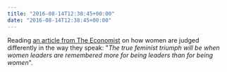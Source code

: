```yaml
---
title: "2016-08-14T12:38:45+00:00"
date: "2016-08-14T12:38:45+00:00"
---
```


Reading [an article from The Economist](https://www.economist.com/books-and-arts/2016/07/14/war-of-words) on how women are judged differently in the way they speak: "*The true feminist triumph will be when women leaders are remembered more for being leaders than for being women*".
